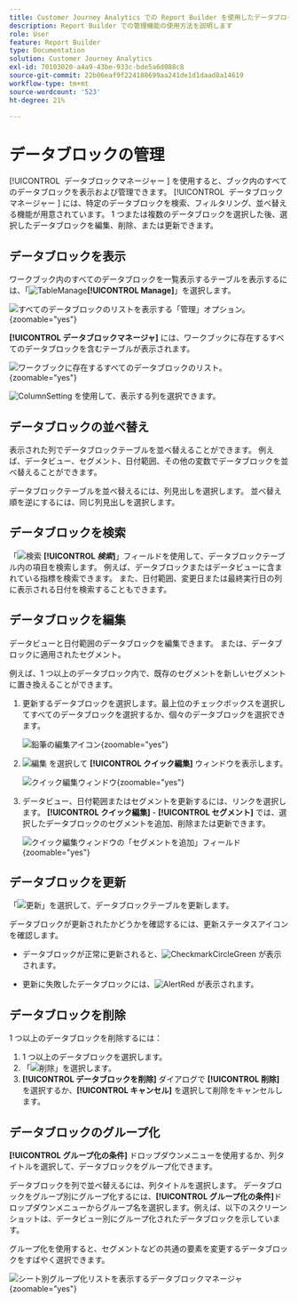 ```yaml
---
title: Customer Journey Analytics での Report Builder を使用したデータブロックの管理方法
description: Report Builder での管理機能の使用方法を説明します
role: User
feature: Report Builder
type: Documentation
solution: Customer Journey Analytics
exl-id: 70103020-a4a9-43be-933c-bde5a6d088c8
source-git-commit: 22b06eaf9f224188699aa241de1d1daad8a14619
workflow-type: tm+mt
source-wordcount: '523'
ht-degree: 21%

---
```


# データブロックの管理

[!UICONTROL &#x200B; データブロックマネージャー &#x200B;] を使用すると、ブック内のすべてのデータブロックを表示および管理できます。 [!UICONTROL &#x200B; データブロックマネージャー &#x200B;] には、特定のデータブロックを検索、フィルタリング、並べ替える機能が用意されています。 1 つまたは複数のデータブロックを選択した後、選択したデータブロックを編集、削除、または更新できます。

## データブロックを表示

ワークブック内のすべてのデータブロックを一覧表示するテーブルを表示するには、「![TableManage](/help/assets/icons/TableManage.svg)**[!UICONTROL Manage]**」を選択します。

![ すべてのデータブロックのリストを表示する「管理」オプション。](./assets/image53.png){zoomable="yes"}

**[!UICONTROL データブロックマネージャ]** には、ワークブックに存在するすべてのデータブロックを含むテーブルが表示されます。

![ ワークブックに存在するすべてのデータブロックのリスト。](./assets/image52.png){zoomable="yes"}

![ColumnSetting](/help/assets/icons/ColumnSetting.svg) を使用して、表示する列を選択できます。

## データブロックの並べ替え

表示された列でデータブロックテーブルを並べ替えることができます。 例えば、データビュー、セグメント、日付範囲、その他の変数でデータブロックを並べ替えることができます。

データブロックテーブルを並べ替えるには、列見出しを選択します。 並べ替え順を逆にするには、同じ列見出しを選択します。


## データブロックを検索

「![ 検索 ](/help/assets/icons/Search.svg) **[!UICONTROL _検索_]**」フィールドを使用して、データブロックテーブル内の項目を検索します。 例えば、データブロックまたはデータビューに含まれている指標を検索できます。 また、日付範囲、変更日または最終実行日の列に表示される日付を検索することもできます。


## データブロックを編集

データビューと日付範囲のデータブロックを編集できます。 または、データブロックに適用されたセグメント。

例えば、1 つ以上のデータブロック内で、既存のセグメントを新しいセグメントに置き換えることができます。

1. 更新するデータブロックを選択します。最上位のチェックボックスを選択してすべてのデータブロックを選択するか、個々のデータブロックを選択できます。

   ![ 鉛筆の編集アイコン ](./assets/image56.png){zoomable="yes"}

1. ![ 編集 ](/help/assets/icons/Edit.svg) を選択して **[!UICONTROL クイック編集]** ウィンドウを表示します。

   ![ クイック編集ウィンドウ ](./assets/image58.png){zoomable="yes"}

1. データビュー、日付範囲またはセグメントを更新するには、リンクを選択します。 **[!UICONTROL クイック編集]** - **[!UICONTROL セグメント]** では、選択したデータブロックのセグメントを追加、削除または更新できます。

   ![ クイック編集ウィンドウの「セグメントを追加」フィールド ](./assets/image59.png){zoomable="yes"}

## データブロックを更新

「![ 更新 ](/help/assets/icons/Refresh.svg)」を選択して、データブロックテーブルを更新します。

データブロックが更新されたかどうかを確認するには、更新ステータスアイコンを確認します。

- データブロックが正常に更新されると、![CheckmarkCircleGreen](/help/assets/icons/CheckmarkCircleGreen.svg) が表示されます。

- 更新に失敗したデータブロックには、![AlertRed](/help/assets/icons/AlertRed.svg) が表示されます。


## データブロックを削除

1 つ以上のデータブロックを削除するには：

1. 1 つ以上のデータブロックを選択します。
1. 「![削除](/help/assets/icons/Delete.svg)」を選択します。
1. **[!UICONTROL データブロックを削除]** ダイアログで **[!UICONTROL 削除]** を選択するか、**[!UICONTROL キャンセル]** を選択して削除をキャンセルします。

## データブロックのグループ化

**[!UICONTROL グループ化の条件]** ドロップダウンメニューを使用するか、列タイトルを選択して、データブロックをグループ化できます。

データブロックを列で並べ替えるには、列タイトルを選択します。 データブロックをグループ別にグループ化するには、**[!UICONTROL グループ化の条件]**&#x200B;ドロップダウンメニューからグループ名を選択します。例えば、以下のスクリーンショットは、データビュー別にグループ化されたデータブロックを示しています。

グループ化を使用すると、セグメントなどの共通の要素を変更するデータブロックをすばやく選択できます。

![ シート別グループ化リストを表示するデータブロックマネージャ ](./assets/group-data-blocks.png){zoomable="yes"}

